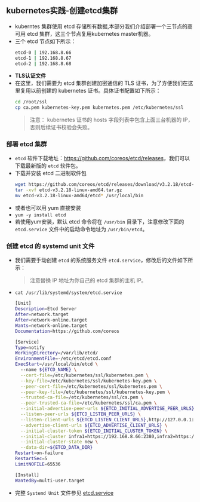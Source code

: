 ## kubernetes实践-创建etcd集群
- kuberntes 集群使用 etcd 存储所有数据,本部分我们介绍部署一个三节点的高可用 etcd 集群，这三个节点复用kubernetes master机器。
- 三个 etcd 节点如下所示：
  ``` bash
  etcd-0 | 192.168.8.66 
  etcd-1 | 192.168.8.67 
  etcd-2 | 192.168.8.68 
  ```
- **TLS认证文件**
- 在这里，我们需要为 etcd 集群创建加密通信的 TLS 证书，为了方便我们在这里复用以前创建的 kubernetes 证书。具体证书配置如下所示：
  ``` bash
  cd /root/ssl
  cp ca.pem kubernetes-key.pem kubernetes.pem /etc/kubernetes/ssl
  ```
  > 注意：
  > kubernetes 证书的 hosts 字段列表中包含上面三台机器的 IP，否则后续证书校验会失败。

### 部署 etcd 集群
- `etcd` 软件下载地址：<https://github.com/coreos/etcd/releases>，我们可以下载最新版的 `etcd` 软件包。
- 下载并安装 etcd 二进制软件包
  ``` bash
  wget https://github.com/coreos/etcd/releases/download/v3.2.18/etcd-v3.2.18-linux-amd64.tar.gz
  tar -xvf etcd-v3.2.18-linux-amd64.tar.gz
  mv etcd-v3.2.18-linux-amd64/etcd* /usr/local/bin
  ```
- 或者也可以用 yum 直接安装
- `yum -y install etcd`
- 若使用yum安装，默认 etcd 命令将在 `/usr/bin` 目录下，注意修改下面的 `etcd.service` 文件中的启动命令地址为 `/usr/bin/etcd`。

### 创建 etcd 的 systemd unit 文件
- 我们需要手动创建 `etcd` 的系统服务文件 `etcd.service`，修改后的文件如下所示：
  > 注意替换 IP 地址为你自己的 etcd 集群的主机 IP。
- `cat /usr/lib/systemd/system/etcd.service`

  ``` bash
  [Unit]
  Description=Etcd Server
  After=network.target
  After=network-online.target
  Wants=network-online.target
  Documentation=https://github.com/coreos
  
  [Service]
  Type=notify
  WorkingDirectory=/var/lib/etcd/
  EnvironmentFile=-/etc/etcd/etcd.conf
  ExecStart=/usr/local/bin/etcd \
    --name ${ETCD_NAME} \
    --cert-file=/etc/kubernetes/ssl/kubernetes.pem \
    --key-file=/etc/kubernetes/ssl/kubernetes-key.pem \
    --peer-cert-file=/etc/kubernetes/ssl/kubernetes.pem \
    --peer-key-file=/etc/kubernetes/ssl/kubernetes-key.pem \
    --trusted-ca-file=/etc/kubernetes/ssl/ca.pem \
    --peer-trusted-ca-file=/etc/kubernetes/ssl/ca.pem \
    --initial-advertise-peer-urls ${ETCD_INITIAL_ADVERTISE_PEER_URLS} \
    --listen-peer-urls ${ETCD_LISTEN_PEER_URLS} \
    --listen-client-urls ${ETCD_LISTEN_CLIENT_URLS},http://127.0.0.1:2379 \
    --advertise-client-urls ${ETCD_ADVERTISE_CLIENT_URLS} \
    --initial-cluster-token ${ETCD_INITIAL_CLUSTER_TOKEN} \
    --initial-cluster infra1=https://192.168.8.66:2380,infra2=https://192.168.8.67:2380,infra3=https://192.168.8.68:2380 \
    --initial-cluster-state new \
    --data-dir=${ETCD_DATA_DIR}
  Restart=on-failure
  RestartSec=5
  LimitNOFILE=65536
  
  [Install]
  WantedBy=multi-user.target
  ```
- 完整 `Systemd Unit` 文件参见 [etcd.service](../kubernetes-manifests/systemd/etcd/etcd.service)



